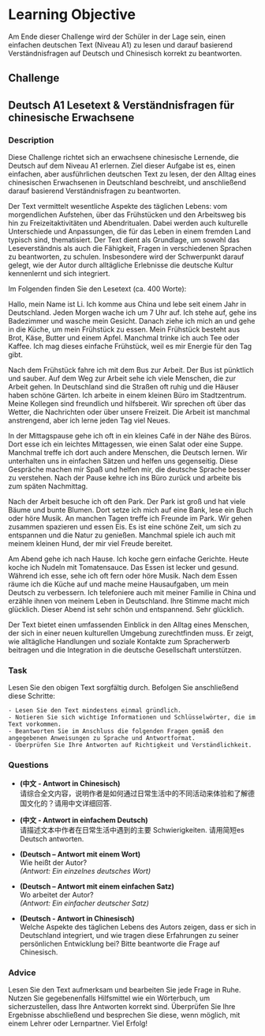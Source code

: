 # Learning Objective

Am Ende dieser Challenge wird der Schüler in der Lage sein, einen einfachen deutschen Text (Niveau A1) zu lesen und darauf basierend Verständnisfragen auf Deutsch und Chinesisch korrekt zu beantworten.


## Challenge


## Deutsch A1 Lesetext \& Verständnisfragen für chinesische Erwachsene
 

### Description

Diese Challenge richtet sich an erwachsene chinesische Lernende, die Deutsch auf dem Niveau A1 erlernen. Ziel dieser Aufgabe ist es, einen einfachen, aber ausführlichen deutschen Text zu lesen, der den Alltag eines chinesischen Erwachsenen in Deutschland beschreibt, und anschließend darauf basierend Verständnisfragen zu beantworten. 

Der Text vermittelt wesentliche Aspekte des täglichen Lebens: vom morgendlichen Aufstehen, über das Frühstücken und den Arbeitsweg bis hin zu Freizeitaktivitäten und Abendritualen. Dabei werden auch kulturelle Unterschiede und Anpassungen, die für das Leben in einem fremden Land typisch sind, thematisiert. Der Text dient als Grundlage, um sowohl das Leseverständnis als auch die Fähigkeit, Fragen in verschiedenen Sprachen zu beantworten, zu schulen. Insbesondere wird der Schwerpunkt darauf gelegt, wie der Autor durch alltägliche Erlebnisse die deutsche Kultur kennenlernt und sich integriert.

Im Folgenden finden Sie den Lesetext (ca. 400 Worte):

Hallo, mein Name ist Li. Ich komme aus China und lebe seit einem Jahr in Deutschland. Jeden Morgen wache ich um 7 Uhr auf. Ich stehe auf, gehe ins Badezimmer und wasche mein Gesicht. Danach ziehe ich mich an und gehe in die Küche, um mein Frühstück zu essen. Mein Frühstück besteht aus Brot, Käse, Butter und einem Apfel. Manchmal trinke ich auch Tee oder Kaffee. Ich mag dieses einfache Frühstück, weil es mir Energie für den Tag gibt.

Nach dem Frühstück fahre ich mit dem Bus zur Arbeit. Der Bus ist pünktlich und sauber. Auf dem Weg zur Arbeit sehe ich viele Menschen, die zur Arbeit gehen. In Deutschland sind die Straßen oft ruhig und die Häuser haben schöne Gärten. Ich arbeite in einem kleinen Büro im Stadtzentrum. Meine Kollegen sind freundlich und hilfsbereit. Wir sprechen oft über das Wetter, die Nachrichten oder über unsere Freizeit. Die Arbeit ist manchmal anstrengend, aber ich lerne jeden Tag viel Neues.

In der Mittagspause gehe ich oft in ein kleines Café in der Nähe des Büros. Dort esse ich ein leichtes Mittagessen, wie einen Salat oder eine Suppe. Manchmal treffe ich dort auch andere Menschen, die Deutsch lernen. Wir unterhalten uns in einfachen Sätzen und helfen uns gegenseitig. Diese Gespräche machen mir Spaß und helfen mir, die deutsche Sprache besser zu verstehen. Nach der Pause kehre ich ins Büro zurück und arbeite bis zum späten Nachmittag.

Nach der Arbeit besuche ich oft den Park. Der Park ist groß und hat viele Bäume und bunte Blumen. Dort setze ich mich auf eine Bank, lese ein Buch oder höre Musik. An manchen Tagen treffe ich Freunde im Park. Wir gehen zusammen spazieren und essen Eis. Es ist eine schöne Zeit, um sich zu entspannen und die Natur zu genießen. Manchmal spiele ich auch mit meinem kleinen Hund, der mir viel Freude bereitet.

Am Abend gehe ich nach Hause. Ich koche gern einfache Gerichte. Heute koche ich Nudeln mit Tomatensauce. Das Essen ist lecker und gesund. Während ich esse, sehe ich oft fern oder höre Musik. Nach dem Essen räume ich die Küche auf und mache meine Hausaufgaben, um mein Deutsch zu verbessern. Ich telefoniere auch mit meiner Familie in China und erzähle ihnen von meinem Leben in Deutschland. Ihre Stimme macht mich glücklich. Dieser Abend ist sehr schön und entspannend. Sehr glücklich.

Der Text bietet einen umfassenden Einblick in den Alltag eines Menschen, der sich in einer neuen kulturellen Umgebung zurechtfinden muss. Er zeigt, wie alltägliche Handlungen und soziale Kontakte zum Spracherwerb beitragen und die Integration in die deutsche Gesellschaft unterstützen.



### Task

Lesen Sie den obigen Text sorgfältig durch. Befolgen Sie anschließend diese Schritte:

    - Lesen Sie den Text mindestens einmal gründlich.
    - Notieren Sie sich wichtige Informationen und Schlüsselwörter, die im Text vorkommen.
    - Beantworten Sie im Anschluss die folgenden Fragen gemäß den angegebenen Anweisungen zu Sprache und Antwortformat.
    - Überprüfen Sie Ihre Antworten auf Richtigkeit und Verständlichkeit.




### Questions

- **(中文 - Antwort in Chinesisch)**  
   请综合全文内容，说明作者是如何通过日常生活中的不同活动来体验和了解德国文化的？请用中文详细回答.

- **(中文 - Antwort in einfachem Deutsch)**  
   请描述文本中作者在日常生活中遇到的主要 Schwierigkeiten. 请用简短es Deutsch antworten.

- **(Deutsch – Antwort mit einem Wort)**  
   Wie heißt der Autor?  
   *(Antwort: Ein einzelnes deutsches Wort)*

- **(Deutsch – Antwort mit einem einfachen Satz)**  
   Wo arbeitet der Autor?  
   *(Antwort: Ein einfacher deutscher Satz)*

- **(Deutsch - Antwort in Chinesisch)**  
   Welche Aspekte des täglichen Lebens des Autors zeigen, dass er sich in Deutschland integriert, und wie tragen diese Erfahrungen zu seiner persönlichen Entwicklung bei? Bitte beantworte die Frage auf Chinesisch.



### Advice

Lesen Sie den Text aufmerksam und bearbeiten Sie jede Frage in Ruhe. Nutzen Sie gegebenenfalls Hilfsmittel wie ein Wörterbuch, um sicherzustellen, dass Ihre Antworten korrekt sind. Überprüfen Sie Ihre Ergebnisse abschließend und besprechen Sie diese, wenn möglich, mit einem Lehrer oder Lernpartner. Viel Erfolg!




